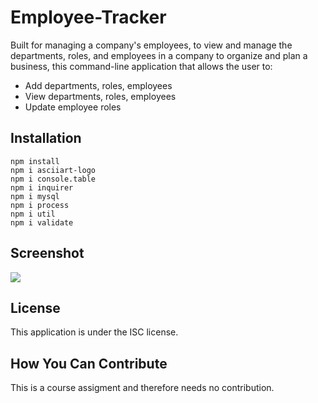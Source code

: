 # Employee-Tracker
Built for managing a company's employees, to view and manage the departments, roles, and employees in a company to organize and plan a business, this command-line application that allows the user to:<br>
* Add departments, roles, employees<br>
* View departments, roles, employees<br>
* Update employee roles<br>

## Installation 
```npm install```<br>
```npm i asciiart-logo```<br>
```npm i console.table```<br>
```npm i inquirer```<br>
```npm i mysql```<br>
```npm i process```<br>
```npm i util```<br>
```npm i validate```<br>

## Screenshot
<img src="screenshot.jpg"/>

## License
This application is under the ISC license.

## How You Can Contribute
This is a course assigment and therefore needs no contribution.
